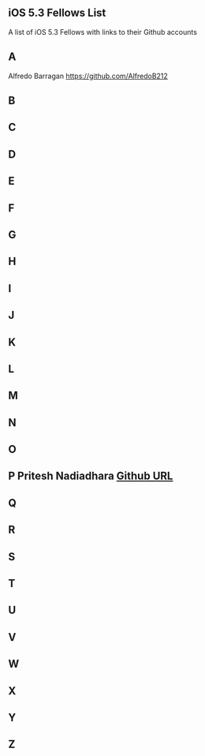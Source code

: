 ## iOS 5.3 Fellows List

A list of iOS 5.3 Fellows with links to their Github accounts

## A 
Alfredo Barragan https://github.com/AlfredoB212
## B 

## C

## D

## E 

## F

## G

## H 

## I 

## J

## K

## L

## M

## N

## O

## P Pritesh Nadiadhara [Github URL](https://github.com/PNadiadhara)

## Q
 
## R
 
## S 

## T

## U

## V

## W

## X

## Y

## Z

